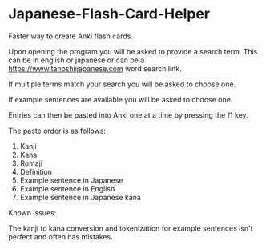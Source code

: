 # Japanese-Flash-Card-Helper
Faster way to create Anki flash cards.

Upon opening the program you will be asked to provide a search term. This can be in english or
japanese or can be a https://www.tanoshiijapanese.com word search link.

If multiple terms match your search you will be asked to choose one.

If example sentences are available you will be asked to choose one.

Entries can then be pasted into Anki one at a time by pressing the f1 key.

The paste order is as follows:

1. Kanji
2. Kana
3. Romaji
4. Definition
5. Example sentence in Japanese
6. Example sentence in English
7. Example sentence in Japanese kana


Known issues:

The kanji to kana conversion and tokenization for example sentences isn't perfect and often has
mistakes.
